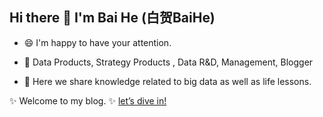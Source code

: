 ## Hi there 👋 I'm Bai He (白贺BaiHe)

- 😄 I'm happy to have your attention.
  
- 🌱 Data Products, Strategy Products , Data R&D, Management, Blogger
  
- 🔭 Here we share knowledge related to big data as well as life lessons.

✨ Welcome to my blog. ✨ [let’s dive in!](#blog.baispace.cn)



<!--
**baispace/baispace** is a ✨ _special_ ✨ repository because its `README.md` (this file) appears on your GitHub profile.

Here are some ideas to get you started:

- 🔭 I’m currently working on ...
- 🌱 I’m currently learning ...
- 👯 I’m looking to collaborate on ...
- 🤔 I’m looking for help with ...
- 💬 Ask me about ...
- 📫 How to reach me: ...
- 😄 Pronouns: ...
- ⚡ Fun fact: ...
-->


